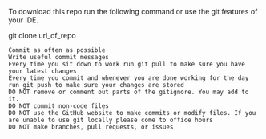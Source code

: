 To download this repo run the following command or use the git features of your IDE.

git clone url_of_repo

    Commit as often as possible
    Write useful commit messages
    Every time you sit down to work run git pull to make sure you have  your latest changes
    Every time you commit and whenever you are done working for the day run git push to make sure your changes are stored
    DO NOT remove or comment out parts of the gitignore. You may add to it.
    DO NOT commit non-code files
    DO NOT use the GitHub website to make commits or modify files. If you are unable to use git locally please come to office hours
    DO NOT make branches, pull requests, or issues
